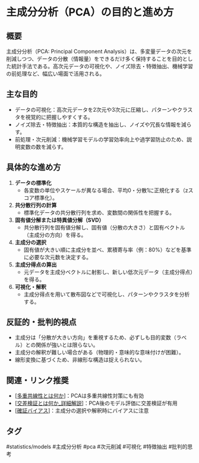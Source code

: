 # 主成分分析（PCA）の目的と進め方

## 概要
主成分分析（PCA: Principal Component Analysis）は、多変量データの次元を削減しつつ、データの分散（情報量）をできるだけ多く保持することを目的とした統計手法である。高次元データの可視化や、ノイズ除去・特徴抽出、機械学習の前処理など、幅広い場面で活用される。

## 主な目的
- データの可視化：高次元データを2次元や3次元に圧縮し、パターンやクラスタを視覚的に把握しやすくする。
- ノイズ除去・特徴抽出：本質的な構造を抽出し、ノイズや冗長な情報を減らす。
- 前処理・次元削減：機械学習モデルの学習効率向上や過学習防止のため、説明変数の数を減らす。

## 具体的な進め方
1. **データの標準化**
   - 各変数の単位やスケールが異なる場合、平均0・分散1に正規化する（zスコア標準化）。
2. **共分散行列の計算**
   - 標準化データの共分散行列を求め、変数間の関係性を把握する。
3. **固有値分解または特異値分解（SVD）**
   - 共分散行列を固有値分解し、固有値（分散の大きさ）と固有ベクトル（主成分の方向）を得る。
4. **主成分の選択**
   - 固有値が大きい順に主成分を並べ、累積寄与率（例：80%）などを基準に必要な次元数を決定する。
5. **主成分得点の算出**
   - 元データを主成分ベクトルに射影し、新しい低次元データ（主成分得点）を得る。
6. **可視化・解釈**
   - 主成分得点を用いて散布図などで可視化し、パターンやクラスタを分析する。

## 反証的・批判的視点
- 主成分は「分散が大きい方向」を重視するため、必ずしも目的変数（ラベル）との関係が強いとは限らない。
- 主成分の解釈が難しい場合がある（物理的・意味的な意味付けが困難）。
- 線形変換に基づくため、非線形な構造は捉えられない。

## 関連・リンク推奨
- [[多重共線性とは何か]]：PCAは多重共線性対策にも有効
- [[交差検証とは何か_詳細解説]]：PCA後のモデル評価に交差検証が有用
- [[確証バイアス]]：主成分の選択や解釈時にバイアスに注意

## タグ
#statistics/models #主成分分析 #pca #次元削減 #可視化 #特徴抽出 #批判的思考


[//begin]: # "Autogenerated link references for markdown compatibility"
[多重共線性とは何か]: %E5%A4%9A%E9%87%8D%E5%85%B1%E7%B7%9A%E6%80%A7%E3%81%A8%E3%81%AF%E4%BD%95%E3%81%8B.md "多重共線性とは何か"
[交差検証とは何か_詳細解説]: %E4%BA%A4%E5%B7%AE%E6%A4%9C%E8%A8%BC%E3%81%A8%E3%81%AF%E4%BD%95%E3%81%8B_%E8%A9%B3%E7%B4%B0%E8%A7%A3%E8%AA%AC.md "交差検証（Cross-Validation）とは何か――詳細解説"
[確証バイアス]: ../%E7%A2%BA%E8%A8%BC%E3%83%90%E3%82%A4%E3%82%A2%E3%82%B9.md "確証バイアス"
[//end]: # "Autogenerated link references"
